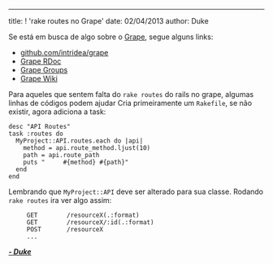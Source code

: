 ---
title: ! 'rake routes no Grape'
date: 02/04/2013
author: Duke

Se está em busca de algo sobre o [Grape](https://github.com/intridea/grape), segue alguns links:

* [github.com/intridea/grape](http://github.com/intridea/grape)
* [Grape RDoc](http://rdoc.info/github/intridea/grape)
* [Grape Groups](https://groups.google.com/forum/?fromgroups#!forum/ruby-grape)
* [Grape Wiki](https://github.com/intridea/grape/wiki)


Para aqueles que sentem falta do ```rake routes``` do rails no grape, algumas linhas de códigos podem ajudar Cria primeiramente um ```Rakefile```, se não existir, agora adiciona a task:

<pre><code class='ruby'>desc "API Routes"
task :routes do
  MyProject::API.routes.each do |api|
    method = api.route_method.ljust(10)
    path = api.route_path
    puts "     #{method} #{path}"
  end
end</code></pre>

Lembrando que ```MyProject::API``` deve ser alterado para sua classe. Rodando ```rake routes``` ira ver algo assim:

<pre><code class='bash'>     GET        /resourceX(.:format)
     GET        /resourceX/:id(.:format)
     POST       /resourceX
     ...</code></pre>

***<a href="https://plus.google.com/109270548417191996419?rel=author">- Duke</a>***